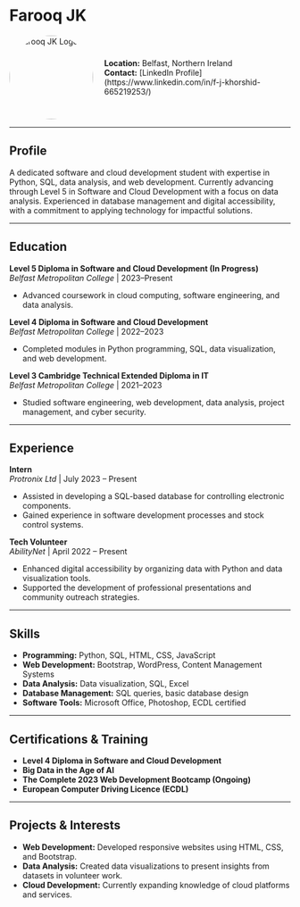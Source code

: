 # Farooq JK

<div style="display: flex; align-items: center;">
    <img src="assets/image.png" alt="Farooq JK Logo" style="border-radius: 50%; width: 150px; margin-right: 20px;">
    <div>
        <strong>Location:</strong> Belfast, Northern Ireland  
        <br>
        <strong>Contact:</strong> [LinkedIn Profile](https://www.linkedin.com/in/f-j-khorshid-665219253/)
    </div>
</div>

---

## Profile

A dedicated software and cloud development student with expertise in Python, SQL, data analysis, and web development. 
Currently advancing through Level 5 in Software and Cloud Development with a focus on data analysis. 
Experienced in database management and digital accessibility, with a 
commitment to applying technology for impactful solutions.

---

## Education

**Level 5 Diploma in Software and Cloud Development (In Progress)**  
*Belfast Metropolitan College* | 2023–Present  
- Advanced coursework in cloud computing, software engineering, and data analysis.

**Level 4 Diploma in Software and Cloud Development**  
*Belfast Metropolitan College* | 2022–2023  
- Completed modules in Python programming, SQL, data visualization, and web development.

**Level 3 Cambridge Technical Extended Diploma in IT**  
*Belfast Metropolitan College* | 2021–2023  
- Studied software engineering, web development, data analysis, project management, and cyber security.

---

## Experience

**Intern**  
*Protronix Ltd* | July 2023 – Present  
- Assisted in developing a SQL-based database for controlling electronic components.
- Gained experience in software development processes and stock control systems.

**Tech Volunteer**  
*AbilityNet* | April 2022 – Present  
- Enhanced digital accessibility by organizing data with Python and data visualization tools.
- Supported the development of professional presentations and community outreach strategies.

---

## Skills

- **Programming:** Python, SQL, HTML, CSS, JavaScript
- **Web Development:** Bootstrap, WordPress, Content Management Systems
- **Data Analysis:** Data visualization, SQL, Excel
- **Database Management:** SQL queries, basic database design
- **Software Tools:** Microsoft Office, Photoshop, ECDL certified

---

## Certifications & Training

- **Level 4 Diploma in Software and Cloud Development**
- **Big Data in the Age of AI**
- **The Complete 2023 Web Development Bootcamp (Ongoing)**
- **European Computer Driving Licence (ECDL)**

---

## Projects & Interests

- **Web Development:** Developed responsive websites using HTML, CSS, and Bootstrap.
- **Data Analysis:** Created data visualizations to present insights from datasets in volunteer work.
- **Cloud Development:** Currently expanding knowledge of cloud platforms and services.
